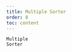 ```yaml
---
title: Multiple Sorter
order: 8
toc: content
---
```


<code src='../examples/SortMultiple.tsx' description='column.sorter support multiple to config the priority of sort columns. Though sorter.compare to customize compare function. The higher the value of `sorter.weight`, the higher the priority.'>Multiple Sorter</code>
